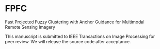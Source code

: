 # FPFC
Fast Projected Fuzzy Clustering with Anchor Guidance for Multimodal Remote Sensing Imagery

This manuscript is submitted to IEEE Transactions on Image Processing for peer review. We will release the source code after acceptance.
